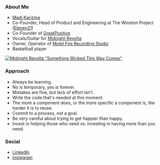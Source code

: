 ### About Me

* [Madi Karizma](https://madikarizma.com)
* Co-Founder, Head of Product and Engineering at The Winston Project ([Eleven21](https://eleven21.co))
* Co-Founder of [GreatPositive](https://greatpositive.com)
* Vocals/Guitar for [Midnight Revolta](https://midnightrevolta.com)
* Owner, Operator of [Motel Fire Recording Studio](https://motelfirerecordingstudio.com)
* Basketball player

[![Midnight Revolta "Something Wicked This Way Comes"](https://img.youtube.com/vi/irn94MFi6SI/0.jpg)](https://www.youtube.com/watch?v=irn94MFi6SI)

### Approach

* Always be learning.
* No is temporary, yes is forever.
* Mistakes are fine, but lack of effort isn't.
* Write the code that's needed at this moment.
* The more a component does, or the more specific a component is, the harder it is to reuse.
* Commit to a process, not a goal.
* Be very careful about trying to get happier than happy.
* Invest in helping those who need vs. investing in having more than you need.

### Social

* [LinkedIn](https://linkedin.com/in/madikarizma)
* [Instagram](https://instagram.com/madikarizma)
